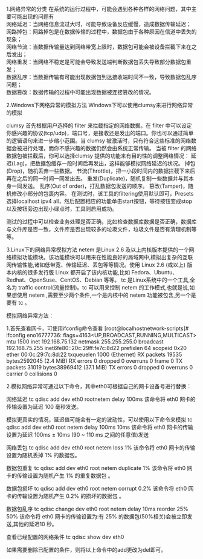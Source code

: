 1.网络异常的分类
在系统的运行过程中，可能会遇到各种各样的网络问题，其中主要可能出现的问题有  
网络延迟：当网络信息流过大时，可能导致设备反应缓慢，造成数据传输延迟；  
网路掉包：网路掉包是在数据传输的过程中，数据包由于各种原因在信道中丢失的现象；  
网络节流：当数据传输量达到网络带宽上限时，数据包可能会被设备拦截下来在之后发出；  
网络重发：当网络不稳定是可能会导致发送端判断数据包丢失导致部分数据包重发；  
数据乱序：当数据传输有可能出现数据包到达接收端时间不一致，导致数据包乱序问题；  
数据篡改：数据传输的过程中可能出现数据被连接篡改的情况。  

2.Windows下网络异常的模拟方法
Windows下可以使用clumsy来进行网络异常的模拟

clumsy 首先根据用户选择的 filter 来拦截指定的网络数据。在 filter 中可以设定你感兴趣的协议(tcp/udp)，端口号，是接收还是发出的端口。你也可以通过简单的逻辑语句来进一步缩小范围。当 clumsy 被激活时，只有符合这些标准的网络数据会被进行处理，而你不感兴趣的数据仍然会由系统正常传输。
当被 filter 的网络数据包被拦截后，你可以选择clumsy 提供的功能来有目的性的调整网络情况：
延迟(Lag)，把数据包缓存一段时间后再发出，这样能够模拟网络延迟的状况。
掉包(Drop)，随机丢弃一些数据。
节流(Throttle)，把一小段时间内的数据拦截下来后再在之后的同一时间一同发出去。
重发(Duplicate)，随机复制一些数据并与其本身一同发送。
乱序(Out of order)，打乱数据包发送的顺序。
篡改(Tamper)，随机修改小部分的包裹内容。
在测试时，该工具的filtering使用默认即可，Presets选择localhost ipv4 all，然后配置相应的功能单击start按钮，等待按钮变成stop以及按钮旁边出现小绿点时，工具则启用成功。

测试的过程中可以检查业务处理是否正确，比如检查数据库数据是否正确，数据库与文件库是否一致，文件库是否出现较多的垃圾文件，垃圾文件是否有清理机制等等。

3.Linux下的网络异常模拟方法
netem 是Linux 2.6 及以上内核版本提供的一个网络模拟功能模块。该功能模块可以用来在性能良好的局域网中,模拟出复杂的互联网传输性能,诸如低带宽、传输延迟、丢包等等情况。使用 Linux 2.6 (或以上) 版本内核的很多发行版 Linux 都开启了该内核功能,比如 Fedora、Ubuntu、Redhat、OpenSuse、CentOS、Debian 等等。 tc 是Linux系统中的一个工具,全名为 traffic control(流量控制)。tc 可以用来控制 netem 的工作模式,也就是说,如果想使用 netem ,需要至少两个条件,一个是内核中的 netem 功能被包含,另一个是要有 tc 。

模拟网络异常方法：

1.首先查看网卡，可使用ifconfig命令查看
[root@localhostnetwork-scripts]# ifconfig
eno16777736: flags=4163<UP,BROADCAST,RUNNING,MULTICAST>  mtu 1500
inet 192.168.75.132 netmask 255.255.255.0  broadcast 192.168.75.255
inet6fe80::20c:29ff:fe7c:8d22  prefixlen 64  scopeid 0x20<link>
ether 00:0c:29:7c:8d:22 txqueuelen 1000  (Ethernet)
RX packets 19535  bytes2592045 (2.4 MiB)
RX errors 0  dropped 0 overruns 0  frame 0
TX packets 31019  bytes38969412 (37.1 MiB)
TX errors 0  dropped 0 overruns 0 carrier 0  collisions 0

2.模拟网络异常可通过以下命令，其中eth0可根据自己的网卡设备号进行替换：

网络延迟
  tc qdisc add dev eth0 rootnetem delay 100ms
  该命令将 eth0 网卡的传输设置为延迟 100 毫秒发送。

模拟更真实的情况，延迟值可能会有一定的波动性，可以使用以下命令来模拟
  tc qdisc add dev eth0 root netem delay 100ms 10ms
  该命令将 eth0 网卡的传输设置为延迟 100ms ± 10ms (90 ~ 110 ms 之间的任意值)发送

网络丢包
  tc qdisc add dev eth0 root netem loss 1%
  该命令将 eth0 网卡的传输设置为随机丢掉 1% 的数据包。

数据包重复
  tc qdisc add dev eth0 root netem duplicate 1%
  该命令将 eth0 网卡的传输设置为随机产生 1% 的重复数据包 。

数据包损坏
  tc qdisc add dev eth0 root netem corrupt 0.2%
  该命令将 eth0 网卡的传输设置为随机产生 0.2% 的损坏的数据包 。

数据包乱序
  tc qdisc change dev eth0 root netem delay 10ms reorder 25% 50%
  该命令将 eth0 网卡的传输设置为:有 25% 的数据包(50%相关)会被立即发送,其他的延迟10 秒。

查看已经配置的网络条件
  tc qdisc show dev eth0

如果需要删除已配置的条件，则将以上命令中的add更改为del即可。
